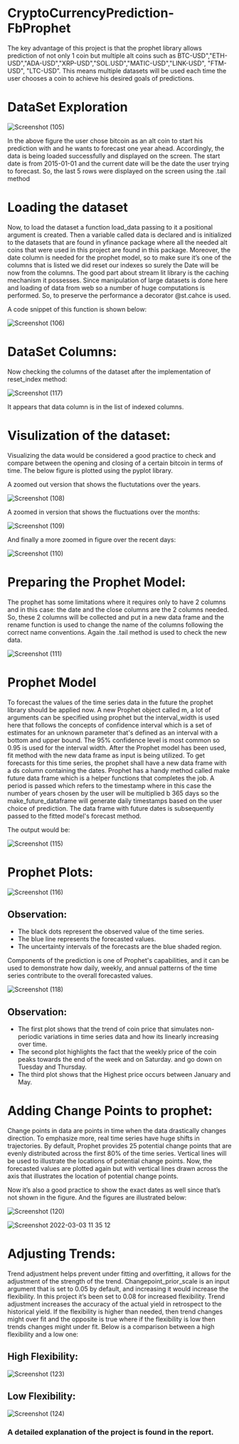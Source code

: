 # CryptoCurrencyPrediction-FbProphet
The key advantage of this project is that the prophet library allows prediction of not only 1 coin but multiple alt coins such as BTC-USD","ETH-USD","ADA-USD","XRP-USD","SOL.USD","MATIC-USD","LINK-USD", "FTM-USD", "LTC-USD”. This means multiple datasets will be used each time the user chooses a coin to achieve his desired goals of predictions.
# DataSet Exploration 
![Screenshot (105)](https://user-images.githubusercontent.com/88887839/156530654-f9b5e9e5-46b2-4ae3-9cf1-04c49ce99d15.png)

In the above figure the user chose bitcoin as an alt coin to start his prediction with and he wants to forecast one year ahead. Accordingly, the data is being loaded successfully and displayed on the screen. The start date is from 2015-01-01 and the current date will be the date the user trying to forecast. So, the last 5 rows were displayed on the screen using the .tail method

# Loading the dataset

Now, to load the dataset a function load_data passing to it a positional argument is created. Then a variable called data is declared and is initialized to the datasets that are found in yfinance package where all the needed alt coins that were used in this project are found in this package. Moreover, the date column is needed for the prophet model, so to make sure it’s one of the columns that is listed we did reset our indexes so surely the Date will be now from the columns. The good part about stream lit library is the caching mechanism it possesses. Since manipulation of large datasets is done here and loading of data from web so a number of huge computations is performed. So, to preserve the performance a decorator @st.cahce is used.

A code snippet of this function is shown below:

![Screenshot (106)](https://user-images.githubusercontent.com/88887839/156532270-7dc1b395-0811-4237-be4d-b88fa3507d4f.png)

# DataSet Columns:
Now checking the columns of the dataset after the implementation of reset_index method:

![Screenshot (117)](https://user-images.githubusercontent.com/88887839/156533411-ef882139-a8a0-4794-ae3c-0f5f643b16e3.png)

It appears that data column is in the list of indexed columns. 

# Visulization of the dataset: 
Visualizing the data would be considered a good practice to check and compare between the opening and closing of a certain bitcoin in terms of time. The below figure is plotted using the pyplot library.

A zoomed out version that shows the fluctutations over the years.

![Screenshot (108)](https://user-images.githubusercontent.com/88887839/156534045-7b06a346-a949-44ac-b589-4e5d857fa827.png)

A zoomed in version that shows the fluctuations over the months:

![Screenshot (109)](https://user-images.githubusercontent.com/88887839/156534278-066ab8af-e049-43fb-b7fc-dc030d2841ab.png)

And finally a more zoomed in figure over the recent days:

![Screenshot (110)](https://user-images.githubusercontent.com/88887839/156534747-002f0ec8-07d3-4826-82ae-040104e48536.png)

# Preparing the Prophet Model: 
The prophet has some limitations where it requires only to have 2 columns and in this case: the date and the close columns are the 2 columns needed. So, these 2 columns will be collected and put in a new data frame and the rename function is used to change the name of the columns following the correct name conventions. Again the .tail method is used to check the new data.

![Screenshot (111)](https://user-images.githubusercontent.com/88887839/156534860-67a1e4e8-9ccc-4f92-8004-c4fea7623365.png)

# Prophet Model

To forecast the values of the time series data in the future the prophet library should be applied now. A new Prophet object called m, a lot of arguments can be specified using prophet but the interval_width is used here that follows the concepts of confidence interval which is a set of estimates for an unknown parameter that's defined as an interval with a bottom and upper bound. The 95% confidence level is most common so 0.95 is used for the interval width. After the Prophet model has been used, fit method with the new data frame as input is being utilized. To get forecasts for this time series, the prophet shall have a new data frame with a ds column containing the dates. Prophet has a handy method called make future data frame which is a helper functions that completes the job. A period is passed which refers to the timestamp where in this case the number of years chosen by the user will be multiplied b 365 days so the make_future_dataframe will generate daily timestamps based on the user choice of prediction. The data frame with future dates is subsequently passed to the fitted model's forecast method.

The output would be: 

![Screenshot (115)](https://user-images.githubusercontent.com/88887839/156535478-74a9c9ea-3e5f-4b31-908f-4d0fe04cbc41.png)

# Prophet Plots: 

![Screenshot (116)](https://user-images.githubusercontent.com/88887839/156535989-d6b6d9b3-35fb-4135-8438-ea3e6f1ab328.png)

## Observation: 
* The black dots represent the observed value of the time series.
* The blue line represents the forecasted values.
* The uncertainty intervals of the forecasts are the blue shaded region.

Components of the prediction is one of Prophet's capabilities, and it can be used to demonstrate how daily, weekly, and annual patterns of the time series contribute to the overall forecasted values. 

![Screenshot (118)](https://user-images.githubusercontent.com/88887839/156536775-4b67c477-bd70-4f7a-a71d-370c54266bc2.png)

## Observation:
* The first plot shows that the trend of coin price that simulates non-periodic variations in time series data and how its linearly increasing over time. 
* The second plot highlights the fact that the weekly price of the coin peaks towards the end of the week and on Saturday. and go down on Tuesday and Thursday.
* The third plot shows that the Highest price occurs between January and May.

# Adding Change Points to prophet:
Change points in data are points in time when the data drastically changes direction. To emphasize more, real time series have huge shifts in trajectories. By default, Prophet provides 25 potential change points that are evenly distributed across the first 80% of the time series. Vertical lines will be used to illustrate the locations of potential change points. Now, the forecasted values are plotted again but with vertical lines drawn across the axis that illustrates the location of potential change points.

Now it’s also a good practice to show the exact dates as well since that’s not shown in the figure. And the figures are illustrated below:

![Screenshot (120)](https://user-images.githubusercontent.com/88887839/156537289-01069ac3-960a-436b-ba25-5ad5a9b99314.png)

![Screenshot 2022-03-03 11 35 12](https://user-images.githubusercontent.com/88887839/156537505-73f39a54-7e20-4355-b564-09b6e1fc7ee3.png)

# Adjusting Trends: 
Trend adjustment helps prevent under fitting and overfitting, it allows for the adjustment of the strength of the trend. Changepoint_prior_scale is an input argument that is set to 0.05 by default, and increasing it would increase the flexibility. In this project it’s been set to 0.08 for increased flexibility. Trend adjustment increases the accuracy of the actual yield in retrospect to the historical yield. If the flexibility is higher than needed, then trend changes might over fit and the opposite is true where if the flexibility is low then trends changes might under fit. Below is a comparison between a high flexibility and a low one: 

## High Flexibility:

![Screenshot (123)](https://user-images.githubusercontent.com/88887839/156537929-66da87c9-c781-4be0-8446-1a9428df81e1.png)

## Low Flexibility:

![Screenshot (124)](https://user-images.githubusercontent.com/88887839/156538032-46b080b6-4682-48c9-9327-8c127b20c54f.png)

### A detailed explanation of the project is found in the report. 
